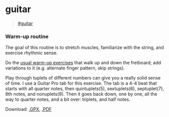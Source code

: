 # guitar

> [\#guitar](https://dotcli.github.io/memex/#tag-guitar)

### Warm-up routine

The goal of this routine is to stretch muscles, familiarize with the string, and exercise rhythmic sense.

Do the [usual warm-up exercises](https://www.guitarplayer.com/technique/warm-up-time-11-exercises-that-will-help-you-play-even-better) that walk up and down the fretboard; add variations to it (e.g. alternate finger pattern, skip strings).

Play through tuplets of different numbers can give you a really solid sense of time. I use a Guitar Pro tab for this exercise. 
The tab is a 4-4 beat that starts with all quarter notes, then quintuplets(5), sextuplets(6), septuplet(7), 8th notes, and nonuplets(9). Then it goes back down, one by one, all the way to quarter notes, and a bit over: triplets, and half notes.

Download: [.GPX](https://www.dropbox.com/s/t7hi820uphfrke6/Tuplet%20Practice.gpx?dl=0), [.PDF](https://www.dropbox.com/s/5lqz5j929bb8pqq/Tuplet%20Practice.pdf?dl=0)